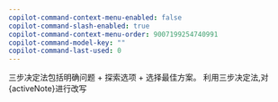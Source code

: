 ```yaml
---
copilot-command-context-menu-enabled: false
copilot-command-slash-enabled: true
copilot-command-context-menu-order: 9007199254740991
copilot-command-model-key: ""
copilot-command-last-used: 0
---
```

三步决定法包括明确问题 + 探索选项 + 选择最佳方案。
利用三步决定法,对{activeNote}进行改写